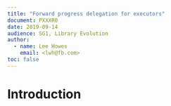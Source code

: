 ```yaml
---
title: "Forward progress delegation for executors"
document: PXXXR0
date: 2019-09-14
audience: SG1, Library Evolution
author:
  - name: Lee Howes
    email: <lwh@fb.com>
toc: false
---
```


# Introduction
